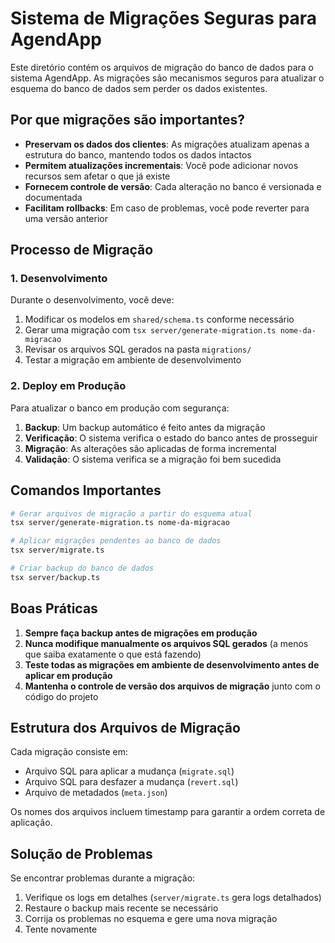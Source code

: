 # Sistema de Migrações Seguras para AgendApp

Este diretório contém os arquivos de migração do banco de dados para o sistema AgendApp. As migrações são mecanismos seguros para atualizar o esquema do banco de dados sem perder os dados existentes.

## Por que migrações são importantes?

- **Preservam os dados dos clientes**: As migrações atualizam apenas a estrutura do banco, mantendo todos os dados intactos
- **Permitem atualizações incrementais**: Você pode adicionar novos recursos sem afetar o que já existe
- **Fornecem controle de versão**: Cada alteração no banco é versionada e documentada
- **Facilitam rollbacks**: Em caso de problemas, você pode reverter para uma versão anterior

## Processo de Migração

### 1. Desenvolvimento

Durante o desenvolvimento, você deve:

1. Modificar os modelos em `shared/schema.ts` conforme necessário
2. Gerar uma migração com `tsx server/generate-migration.ts nome-da-migracao`
3. Revisar os arquivos SQL gerados na pasta `migrations/`
4. Testar a migração em ambiente de desenvolvimento

### 2. Deploy em Produção

Para atualizar o banco em produção com segurança:

1. **Backup**: Um backup automático é feito antes da migração
2. **Verificação**: O sistema verifica o estado do banco antes de prosseguir
3. **Migração**: As alterações são aplicadas de forma incremental
4. **Validação**: O sistema verifica se a migração foi bem sucedida

## Comandos Importantes

```bash
# Gerar arquivos de migração a partir do esquema atual
tsx server/generate-migration.ts nome-da-migracao

# Aplicar migrações pendentes ao banco de dados
tsx server/migrate.ts

# Criar backup do banco de dados
tsx server/backup.ts
```

## Boas Práticas

1. **Sempre faça backup antes de migrações em produção**
2. **Nunca modifique manualmente os arquivos SQL gerados** (a menos que saiba exatamente o que está fazendo)
3. **Teste todas as migrações em ambiente de desenvolvimento antes de aplicar em produção**
4. **Mantenha o controle de versão dos arquivos de migração** junto com o código do projeto

## Estrutura dos Arquivos de Migração

Cada migração consiste em:

- Arquivo SQL para aplicar a mudança (`migrate.sql`)
- Arquivo SQL para desfazer a mudança (`revert.sql`)
- Arquivo de metadados (`meta.json`)

Os nomes dos arquivos incluem timestamp para garantir a ordem correta de aplicação.

## Solução de Problemas

Se encontrar problemas durante a migração:

1. Verifique os logs em detalhes (`server/migrate.ts` gera logs detalhados)
2. Restaure o backup mais recente se necessário
3. Corrija os problemas no esquema e gere uma nova migração
4. Tente novamente